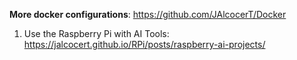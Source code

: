 **More docker configurations**: <https://github.com/JAlcocerT/Docker>

1. Use the Raspberry Pi with AI Tools: <https://jalcocert.github.io/RPi/posts/raspberry-ai-projects/>